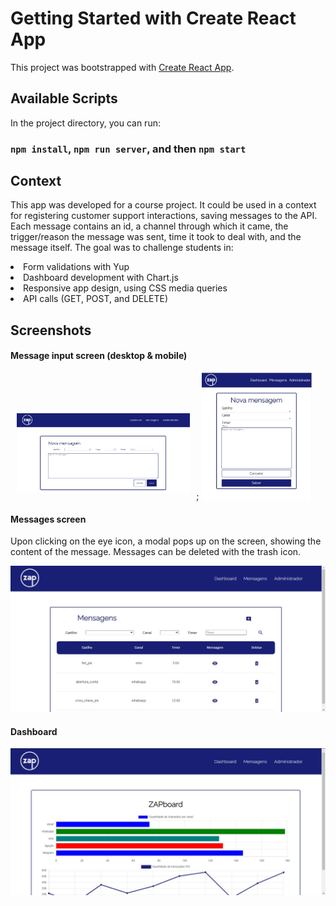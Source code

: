 # Getting Started with Create React App

This project was bootstrapped with [Create React App](https://github.com/facebook/create-react-app).

## Available Scripts

In the project directory, you can run:

### `npm install`, `npm run server`, and then `npm start`

## Context

This app was developed for a course project. It could be used in a context for registering customer support interactions, saving messages to the API. Each message contains an id, a channel through which it came, the trigger/reason the message was sent, time it took to deal with, and the message itself. The goal was to challenge students in:
<li> Form validations with Yup </li>
<li> Dashboard development with Chart.js </li>
<li> Responsive app design, using CSS media queries </li>
<li> API calls (GET, POST, and DELETE) </li>

## Screenshots

#### Message input screen (desktop & mobile)

<div style="width: 100%;">
<img style="width: 55%; margin: 2%;" src="public/screenshots/screenshot 2.jpeg"/>;
<img style="width: 35%;" src="public/screenshots/screenshot 3.jpeg"/>
  </div>
  
#### Messages screen
<p>Upon clicking on the eye icon, a modal pops up on the screen, showing the content of the message. Messages can be deleted with the trash icon. </p>
<img src="public/screenshots/screenshot 4.jpeg"/>


#### Dashboard
<img name="dashboard" src="public/screenshots/screenshot 1.jpeg"/>
